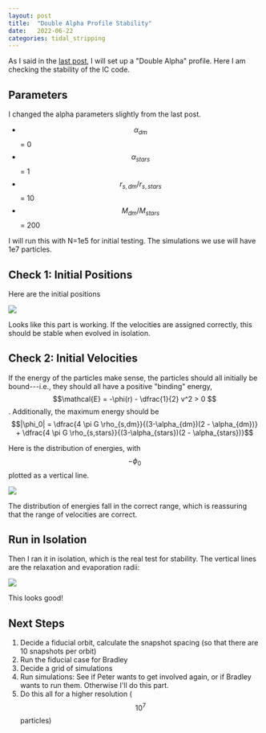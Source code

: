 ```yaml
---
layout: post
title:  "Double Alpha Profile Stability"
date:   2022-06-22
categories: tidal_stripping
---
```



As I said in the <a href="https://ndrakos.github.io/blog/tidal_stripping/Two_Component_ICs/">last post</a>, I will set up a "Double Alpha" profile. Here I am checking the stability of the IC code.


## Parameters

I  changed the alpha parameters slightly from the last post.

- $$\alpha_{dm}$$ = 0
- $$\alpha_{stars}$$ =  1
- $$r_{s,dm}/r_{s,stars}$$ = 10
- $$M_{dm}/M_{stars}$$ =  200

I will run this with N=1e5 for initial testing. The simulations we use will have 1e7 particles.



## Check 1: Initial Positions

Here are the initial positions

<img src="{{ site.baseurl }}/assets/plots/20220622_Alpha2_ICcheck.png">

Looks like this part is working. If the velocities are assigned correctly, this should be stable when evolved in isolation.


## Check 2: Initial Velocities

If the energy of the particles make sense, the particles should all initially be bound---i.e., they should all have a positive "binding" energy, $$\mathcal{E} = -\phi(r) - \dfrac{1}{2} v^2 > 0 $$. Additionally, the maximum energy should be $$|\phi_0| = \dfrac{4 \pi G \rho_{s,dm}}{(3-\alpha_{dm})(2 - \alpha_{dm})} + \dfrac{4 \pi G \rho_{s,stars}}{(3-\alpha_{stars})(2 - \alpha_{stars})}$$

Here is the distribution of energies, with $$-\phi_0$$ plotted as a vertical line.

<img src="{{ site.baseurl }}/assets/plots/20220622_Alpha2_ICEnergycheck.png">

The distribution of energies fall in the correct range, which is reassuring that the range of velocities are correct.



## Run in Isolation

Then I ran it in isolation, which is the real test for stability. The vertical lines are the relaxation and evaporation radii:

<img src="{{ site.baseurl }}/assets/plots/20220622_IC_Stability.png">

This looks good!


## Next Steps


1. Decide a fiducial orbit, calculate the snapshot spacing (so that there are 10 snapshots per orbit)
2. Run the fiducial case for Bradley
3. Decide a grid of simulations
4. Run simulations: See if Peter wants to get involved again, or if Bradley wants to run them. Otherwise I'll do this part.
5. Do this all for a higher resolution ($$10^7$$ particles)
